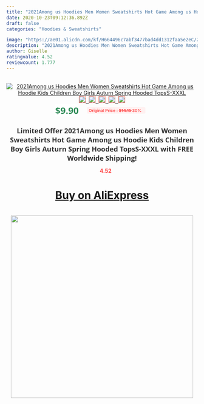 ```yaml
---
title: "2021Among us Hoodies Men Women Sweatshirts Hot Game Among us Hoodie Kids Children Boy Girls Auturn Spring Hooded TopsS-XXXL"
date: 2020-10-23T09:12:36.892Z
draft: false
categories: "Hoodies & Sweatshirts"

image: "https://ae01.alicdn.com/kf/H664496c7abf3477bad4dd1312faa5e2eC/2021Among-us-Hoodies-Men-Women-Sweatshirts-Hot-Game-Among-us-Hoodie-Kids-Children-Boy-Girls-Auturn.jpg"
description: "2021Among us Hoodies Men Women Sweatshirts Hot Game Among us Hoodie Kids Children Boy Girls Auturn Spring Hooded TopsS-XXXL"
author: Giselle
ratingvalue: 4.52
reviewcount: 1.777
---
```

<br>
<div style="text-align: center;">
<a href="https://s.click.aliexpress.com/e/_A6FmDr" target="_blank" rel="nofollow noopener noreferrer"><img alt="2021Among us Hoodies Men Women Sweatshirts Hot Game Among us Hoodie Kids Children Boy Girls Auturn Spring Hooded TopsS-XXXL" class="magnifier-image" src="https://ae01.alicdn.com/kf/H664496c7abf3477bad4dd1312faa5e2eC/2021Among-us-Hoodies-Men-Women-Sweatshirts-Hot-Game-Among-us-Hoodie-Kids-Children-Boy-Girls-Auturn.jpg_640x640.jpg">
<br>
<img style="border:1px solid salmon" src="https://ae01.alicdn.com/kf/H664496c7abf3477bad4dd1312faa5e2eC/2021Among-us-Hoodies-Men-Women-Sweatshirts-Hot-Game-Among-us-Hoodie-Kids-Children-Boy-Girls-Auturn.jpg_120x120.jpg">&nbsp;&nbsp;<img style="border:1px solid salmon" src="https://ae01.alicdn.com/kf/H3e9f6947600547a7ab64560f19e1e65fe/2021Among-us-Hoodies-Men-Women-Sweatshirts-Hot-Game-Among-us-Hoodie-Kids-Children-Boy-Girls-Auturn.jpg_120x120.jpg">&nbsp;&nbsp;<img style="border:1px solid salmon" src="https://ae01.alicdn.com/kf/Hfa83be1ff237489c86dbbcfddadb1bc9V/2021Among-us-Hoodies-Men-Women-Sweatshirts-Hot-Game-Among-us-Hoodie-Kids-Children-Boy-Girls-Auturn.jpg_120x120.jpg">&nbsp;&nbsp;<img style="border:1px solid salmon" src="https://ae01.alicdn.com/kf/H420b635a18cf49ba9ddd1c1488c1eed3s/2021Among-us-Hoodies-Men-Women-Sweatshirts-Hot-Game-Among-us-Hoodie-Kids-Children-Boy-Girls-Auturn.jpg_120x120.jpg">&nbsp;&nbsp;<img style="border:1px solid salmon" src="https://ae01.alicdn.com/kf/H22fa6ffb249146aa9d1c1c43da7c9c3cl/2021Among-us-Hoodies-Men-Women-Sweatshirts-Hot-Game-Among-us-Hoodie-Kids-Children-Boy-Girls-Auturn.jpg_120x120.jpg"></a></div><br0>
<div style="text-align: center;"><span style="background-color: white; border: 0px; box-sizing: border-box; color: seagreen; display: inline-block; font-family: &quot;open sans&quot; , &quot;arial&quot; , &quot;helvetica&quot; , sans-serif , &quot;heiti&quot;; font-size: 24px; font-stretch: inherit; font-weight: 700; line-height: inherit; margin: 0px 10px 0px 0px; padding: 0px; vertical-align: middle;">$9.90 </span>
<span style="background: rgb(255 , 241 , 241); border-radius: 3px; border: 0px; box-sizing: border-box; color: #ff4747; display: inline-block; font-family: inherit; font-size: 12px; font-stretch: inherit; font-style: inherit; font-variant: inherit; font-weight: 600; line-height: inherit; margin: 0px; padding: 2px 5px; transform: scale(0.9); vertical-align: middle;">Original Price : <b style="text-decoration: line-through;">$14.15 </b> 30%&nbsp;&nbsp;</span></div>
<h1 style="color: #333333; display: inline-block; font-family: &quot;open sans&quot; , &quot;arial&quot; , &quot;helvetica&quot; , sans-serif , &quot;heiti&quot;; font-size: 18px; font-stretch: inherit; font-weight: 700; text-align: center;">Limited Offer 2021Among us Hoodies Men Women Sweatshirts Hot Game Among us Hoodie Kids Children Boy Girls Auturn Spring Hooded TopsS-XXXL with FREE Worldwide Shipping!</h1>
<div style="color: #ff4747; text-align: center;">
<img src="https://4.bp.blogspot.com/-M0ZcTcb-5uY/XleCXlxnR4I/AAAAAAAAAEc/OrjgMkXV1oMQFaCRZj5HQwOCBcu3w1FegCPcBGAYYCw/s1600/star.png" style="height: 15px;">&nbsp;<b>4.52</b></div>
<div class="button_cont" align="center"><a class="buynow_a" href="https://s.click.aliexpress.com/e/_A6FmDr" target="_blank" rel="nofollow noopener noreferrer"><H1>Buy on AliExpress</H1></a></div><br>
<div class="separator" style="clear: both; text-align: center;">
<img src="https://lh3.googleusercontent.com/-pTy5HemUv9M/XlePHvY0dAI/AAAAAAAAAE4/0nX5iRUoIWY8eMW9Dpxeirr157OZliDIgCLcBGAsYHQ/s1600/badge.gif" width="480">
</div>
